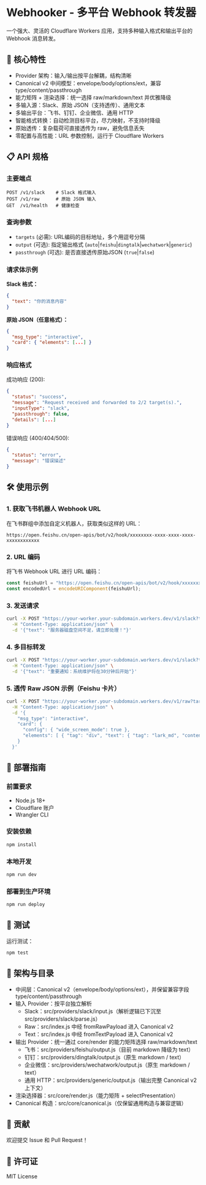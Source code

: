 # Webhooker - 多平台 Webhook 转发器

一个强大、灵活的 Cloudflare Workers 应用，支持多种输入格式和输出平台的 Webhook 消息转发。

## 🚀 核心特性

- Provider 架构：输入/输出按平台解耦，结构清晰
- Canonical v2 中间模型：envelope/body/options/ext，兼容 type/content/passthrough
- 能力矩阵 + 渲染选择：统一选择 raw/markdown/text 并优雅降级
- 多输入源：Slack、原始 JSON（支持透传）、通用文本
- 多输出平台：飞书、钉钉、企业微信、通用 HTTP
- 智能格式转换：自动检测目标平台，尽力映射，不支持时降级
- 原始透传：复杂载荷可直接透传为 raw，避免信息丢失
- 零配置与高性能：URL 参数控制，运行于 Cloudflare Workers

## 📋 API 规格

### 主要端点

```http
POST /v1/slack    # Slack 格式输入
POST /v1/raw      # 原始 JSON 输入
GET  /v1/health   # 健康检查
```

### 查询参数

- `targets` (必需): URL编码的目标地址，多个用逗号分隔
- `output` (可选): 指定输出格式 (`auto`|`feishu`|`dingtalk`|`wechatwork`|`generic`)
- `passthrough` (可选): 是否直接透传原始JSON (`true`|`false`)

### 请求体示例

**Slack 格式：**
```json
{
  "text": "你的消息内容"
}
```

**原始 JSON（任意格式）：**
```json
{
  "msg_type": "interactive",
  "card": { "elements": [...] }
}
```

### 响应格式

成功响应 (200):
```json
{
  "status": "success",
  "message": "Request received and forwarded to 2/2 target(s).",
  "inputType": "slack",
  "passthrough": false,
  "details": [...]
}
```

错误响应 (400/404/500):
```json
{
  "status": "error",
  "message": "错误描述"
}
```

## 🛠️ 使用示例

### 1. 获取飞书机器人 Webhook URL
在飞书群组中添加自定义机器人，获取类似这样的 URL：
```
https://open.feishu.cn/open-apis/bot/v2/hook/xxxxxxxx-xxxx-xxxx-xxxx-xxxxxxxxxxxx
```

### 2. URL 编码
将飞书 Webhook URL 进行 URL 编码：
```javascript
const feishuUrl = "https://open.feishu.cn/open-apis/bot/v2/hook/xxxxxxxx-xxxx-xxxx-xxxx-xxxxxxxxxxxx";
const encodedUrl = encodeURIComponent(feishuUrl);
```

### 3. 发送请求
```bash
curl -X POST "https://your-worker.your-subdomain.workers.dev/v1/slack?targets=https%3A//open.feishu.cn/open-apis/bot/v2/hook/xxxxxxxx-xxxx-xxxx-xxxx-xxxxxxxxxxxx" \
  -H "Content-Type: application/json" \
  -d '{"text": "服务器磁盘空间不足，请立即处理！"}'
```

### 4. 多目标转发
```bash
curl -X POST "https://your-worker.your-subdomain.workers.dev/v1/slack?targets=URL1,URL2,URL3" \
  -H "Content-Type: application/json" \
  -d '{"text": "重要通知：系统维护将在30分钟后开始"}'

```

### 5. 透传 Raw JSON 示例（Feishu 卡片）
```bash
curl -X POST "https://your-worker.your-subdomain.workers.dev/v1/raw?targets=https%3A//open.feishu.cn/open-apis/bot/v2/hook/xxxxxxxx-xxxx-xxxx-xxxx-xxxxxxxxxxxx&passthrough=true" \
  -H "Content-Type: application/json" \
  -d '{
    "msg_type": "interactive",
    "card": {
      "config": { "wide_screen_mode": true },
      "elements": [ { "tag": "div", "text": { "tag": "lark_md", "content": "**部署完成**\\n版本: v1.2.3" } } ]
    }
  }'

```

## 🚀 部署指南

### 前置要求
- Node.js 18+
- Cloudflare 账户
- Wrangler CLI

### 安装依赖
```bash
npm install
```

### 本地开发
```bash
npm run dev
```

### 部署到生产环境
```bash
npm run deploy
```

## 🧪 测试

运行测试：
```bash
npm test
```

## 🧱 架构与目录

- 中间层：Canonical v2（envelope/body/options/ext），并保留兼容字段 type/content/passthrough
- 输入 Provider：按平台独立解析
  - Slack：src/providers/slack/input.js（解析逻辑已下沉至 src/providers/slack/parse.js）
  - Raw：src/index.js 中经 fromRawPayload 进入 Canonical v2
  - Text：src/index.js 中经 fromTextPayload 进入 Canonical v2
- 输出 Provider：统一通过 core/render 的能力矩阵选择 raw/markdown/text
  - 飞书：src/providers/feishu/output.js（目前 markdown 降级为 text）
  - 钉钉：src/providers/dingtalk/output.js（原生 markdown / text）
  - 企业微信：src/providers/wechatwork/output.js（原生 markdown / text）
  - 通用 HTTP：src/providers/generic/output.js（输出完整 Canonical v2 上下文）
- 渲染选择器：src/core/render.js（能力矩阵 + selectPresentation）
- Canonical 构造：src/core/canonical.js（仅保留通用构造与兼容逻辑）

## 🤝 贡献

欢迎提交 Issue 和 Pull Request！

## 📄 许可证

MIT License
